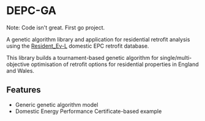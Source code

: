 # DEPC-GA 

Note: Code isn't great. First go project.

A genetic algorithm library and application for residential retrofit analysis using the [Resident_Ev-L](https://github.com/soliverit/resident_ev-L_db) domestic EPC retrofit database.

This library builds a tournament-based genetic algorithm for single/multi-objective optimisation of retrofit options for residential properties in England and Wales.  

## Features
- Generic genetic algorithm model
- Domestic Energy Performance Certificate-based example
